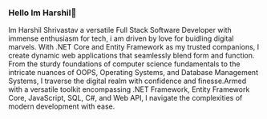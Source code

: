 ### Hello Im Harshil👋
Im Harshil Shrivastav a versatile Full Stack Software Developer with immense enthusiasm for tech, i am driven by love for buidling digital marvels. With .NET Core and Entity Framework as my trusted companions, I create dynamic web applications that seamlessly blend form and function.
From the sturdy foundations of computer science fundamentals to the intricate nuances of OOPS, Operating Systems, and Database Management Systems, I traverse the digital realm with confidence and finesse.Armed with a versatile toolkit encompassing .NET Framework, Entity Framework Core, JavaScript, SQL, C#, and Web API, I navigate the complexities of modern development with ease.
